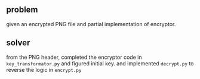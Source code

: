 ## problem
given an encrypted PNG file and partial implementation of encryptor.
## solver
from the PNG header, completed the encryptor code in 
```key_transformator.py```
and figured initial key.
and implemented ```decrypt.py``` to reverse the logic in ```encrypt.py```



